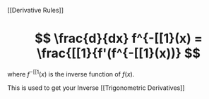 [[Derivative Rules]]


# $$ \frac{d}{dx} f^{-[[1}(x) = \frac{[[1}{f'(f^{-[[1}(x))} $$

where $f^{-[[1}(x)$ is the inverse function of $f(x)$. 

This is used to get your Inverse [[Trigonometric Derivatives]]